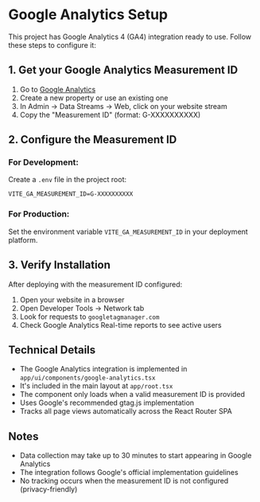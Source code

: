 # Google Analytics Setup

This project has Google Analytics 4 (GA4) integration ready to use. Follow these steps to configure it:

## 1. Get your Google Analytics Measurement ID

1. Go to [Google Analytics](https://analytics.google.com/)
2. Create a new property or use an existing one
3. In Admin → Data Streams → Web, click on your website stream
4. Copy the "Measurement ID" (format: G-XXXXXXXXXX)

## 2. Configure the Measurement ID

### For Development:
Create a `.env` file in the project root:
```
VITE_GA_MEASUREMENT_ID=G-XXXXXXXXXX
```

### For Production:
Set the environment variable `VITE_GA_MEASUREMENT_ID` in your deployment platform.

## 3. Verify Installation

After deploying with the measurement ID configured:

1. Open your website in a browser
2. Open Developer Tools → Network tab
3. Look for requests to `googletagmanager.com`
4. Check Google Analytics Real-time reports to see active users

## Technical Details

- The Google Analytics integration is implemented in `app/ui/components/google-analytics.tsx`
- It's included in the main layout at `app/root.tsx`
- The component only loads when a valid measurement ID is provided
- Uses Google's recommended gtag.js implementation
- Tracks all page views automatically across the React Router SPA

## Notes

- Data collection may take up to 30 minutes to start appearing in Google Analytics
- The integration follows Google's official implementation guidelines
- No tracking occurs when the measurement ID is not configured (privacy-friendly)